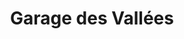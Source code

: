 ---
title: "Garage des Vallées"
url: /thonon-les-bains/garage-des-vallees/
shop: réparation de voitures
---